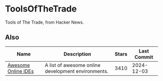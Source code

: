 # ToolsOfTheTrade

Tools of The Trade, from Hacker News.

## Also

| Name                                                                | Description                                        | Stars | Last Commit |
|---------------------------------------------------------------------|----------------------------------------------------|-------|-------------|
| [Awesome Online IDEs](https://github.com/styfle/awesome-online-ide) | A list of awesome online development environments. | 3410  | 2024-12-03  |
